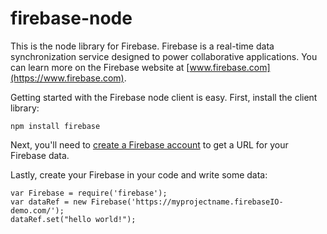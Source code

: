 firebase-node
===================

This is the node library for Firebase.
Firebase is a real-time data synchronization service designed to power collaborative applications.
You can learn more on the Firebase website at [www.firebase.com](https://www.firebase.com).

Getting started with the Firebase node client is easy. First, install the client library:

    npm install firebase

Next, you'll need to [create a Firebase account](https://www.firebase.com/signup) to get a URL for your Firebase data.

Lastly, create your Firebase in your code and write some data:

    var Firebase = require('firebase');
    var dataRef = new Firebase('https://myprojectname.firebaseIO-demo.com/');
    dataRef.set("hello world!");
